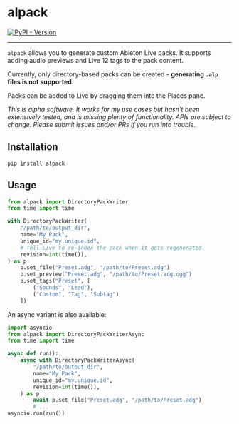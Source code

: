 # alpack

[![PyPI - Version](https://img.shields.io/pypi/v/alpack.svg)](https://pypi.org/project/alpack)

---

`alpack` allows you to generate custom Ableton Live packs. It supports
adding audio previews and Live 12 tags to the pack content.

Currently, only directory-based packs can be created - **generating
`.alp` files is not supported.**

Packs can be added to Live by dragging them into the Places pane.

_This is alpha software. It works for my use cases but hasn't been
extensively tested, and is missing plenty of functionality. APIs are
subject to change. Please submit issues and/or PRs if
you run into trouble._

## Installation

```console
pip install alpack
```

## Usage

```python
from alpack import DirectoryPackWriter
from time import time

with DirectoryPackWriter(
    "/path/to/output_dir",
    name="My Pack",
    unique_id="my.unique.id",
    # Tell Live to re-index the pack when it gets regenerated.
    revision=int(time()),
) as p:
    p.set_file("Preset.adg", "/path/to/Preset.adg")
    p.set_preview("Preset.adg", "/path/to/Preset.adg.ogg")
    p.set_tags("Preset", [
        ("Sounds", "Lead"),
        ("Custom", "Tag", "Subtag")
    ])

```

An async variant is also available:

```python
import asyncio
from alpack import DirectoryPackWriterAsync
from time import time

async def run():
    async with DirectoryPackWriterAsync(
        "/path/to/output_dir",
        name="My Pack",
        unique_id="my.unique.id",
        revision=int(time()),
    ) as p:
        await p.set_file("Preset.adg", "/path/to/Preset.adg")
        # ...
asyncio.run(run())
```
